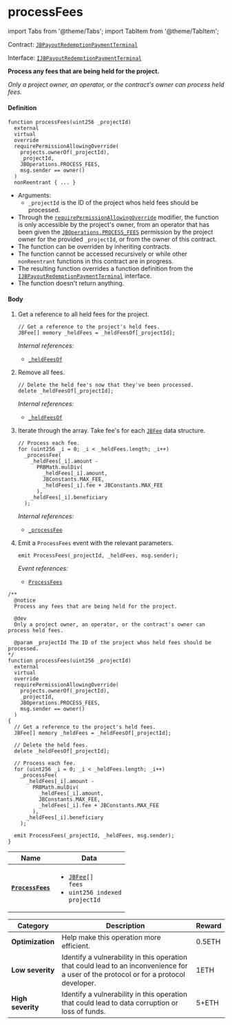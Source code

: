 # processFees

import Tabs from '@theme/Tabs';
import TabItem from '@theme/TabItem';

Contract: [`JBPayoutRedemptionPaymentTerminal`](/api/contracts/or-abstract/jbpayoutredemptionpaymentterminal/README.md)​‌

Interface: [`IJBPayoutRedemptionPaymentTerminal`](/api/interfaces/ijbpayoutredemptionpaymentterminal.md)

<Tabs>
<TabItem value="Step by step" label="Step by step">

**Process any fees that are being held for the project.**

_Only a project owner, an operator, or the contract's owner can process held fees._

#### Definition

```
function processFees(uint256 _projectId)
  external
  virtual
  override
  requirePermissionAllowingOverride(
    projects.ownerOf(_projectId),
    _projectId,
    JBOperations.PROCESS_FEES,
    msg.sender == owner()
  )
  nonReentrant { ... }
```

* Arguments:
  * `_projectId` is the ID of the project whos held fees should be processed.
* Through the [`requirePermissionAllowingOverride`](/api/contracts/or-abstract/jboperatable/modifiers/requirepermissionallowingoverride.md) modifier, the function is only accessible by the project's owner, from an operator that has been given the [`JBOperations.PROCESS_FEES`](/api/libraries/jboperations.md) permission by the project owner for the provided `_projectId`, or from the owner of this contract.
* The function can be overriden by inheriting contracts.
* The function cannot be accessed recursively or while other `nonReentrant` functions in this contract are in progress.
* The resulting function overrides a function definition from the [`IJBPayoutRedemptionPaymentTerminal`](/api/interfaces/ijbpayoutredemptionpaymentterminal.md) interface.
* The function doesn't return anything.

#### Body

1.  Get a reference to all held fees for the project.

    ```
    // Get a reference to the project's held fees.
    JBFee[] memory _heldFees = _heldFeesOf[_projectId];
    ```

    _Internal references:_

    * [`_heldFeesOf`](/api/contracts/or-abstract/jbpayoutredemptionpaymentterminal/properties/-_heldfeesof.md)
2.  Remove all fees.

    ```
    // Delete the held fee's now that they've been processed.
    delete _heldFeesOf[_projectId];
    ```

    _Internal references:_

    * [`_heldFeesOf`](/api/contracts/or-abstract/jbpayoutredemptionpaymentterminal/properties/-_heldfeesof.md)
2.  Iterate through the array. Take fee's for each [`JBFee`](/api/data-structures/jbfee.md) data structure.

    ```
    // Process each fee.
    for (uint256 _i = 0; _i < _heldFees.length; _i++)
      _processFee(
        _heldFees[_i].amount -
          PRBMath.mulDiv(
            _heldFees[_i].amount,
            JBConstants.MAX_FEE,
            _heldFees[_i].fee + JBConstants.MAX_FEE
          ),
        _heldFees[_i].beneficiary
      );
    ```

    _Internal references:_

    * [`_processFee`](/api/contracts/or-abstract/jbpayoutredemptionpaymentterminal/write/-_processfee.md)
4.  Emit a `ProcessFees` event with the relevant parameters.

    ```
    emit ProcessFees(_projectId, _heldFees, msg.sender);
    ```

    _Event references:_

    * [`ProcessFees`](/api/contracts/or-abstract/jbpayoutredemptionpaymentterminal/events/processfees.md)

</TabItem>

<TabItem value="Code" label="Code">

```
/**
  @notice
  Process any fees that are being held for the project.

  @dev
  Only a project owner, an operator, or the contract's owner can process held fees.

  @param _projectId The ID of the project whos held fees should be processed.
*/
function processFees(uint256 _projectId)
  external
  virtual
  override
  requirePermissionAllowingOverride(
    projects.ownerOf(_projectId),
    _projectId,
    JBOperations.PROCESS_FEES,
    msg.sender == owner()
  )
{
  // Get a reference to the project's held fees.
  JBFee[] memory _heldFees = _heldFeesOf[_projectId];

  // Delete the held fees.
  delete _heldFeesOf[_projectId];

  // Process each fee.
  for (uint256 _i = 0; _i < _heldFees.length; _i++)
    _processFee(
      _heldFees[_i].amount -
        PRBMath.mulDiv(
          _heldFees[_i].amount,
          JBConstants.MAX_FEE,
          _heldFees[_i].fee + JBConstants.MAX_FEE
        ),
      _heldFees[_i].beneficiary
    );

  emit ProcessFees(_projectId, _heldFees, msg.sender);
}
```

</TabItem>

<TabItem value="Events" label="Events">

| Name                                          | Data                                                                                                                                                       |
| --------------------------------------------- | ---------------------------------------------------------------------------------------------------------------------------------------------------------- |
| [**`ProcessFees`**](/api/contracts/or-abstract/jbpayoutredemptionpaymentterminal/events/processfees.md)                         | <ul><li><code>[JBFee](/api/data-structures/jbfee.md)[] fees</code></li><li><code>uint256 indexed projectId</code></li></ul>                                                                                                                                                                                                                                                                                                                         |

</TabItem>

<TabItem value="Bug bounty" label="Bug bounty">

| Category          | Description                                                                                                                            | Reward |
| ----------------- | -------------------------------------------------------------------------------------------------------------------------------------- | ------ |
| **Optimization**  | Help make this operation more efficient.                                                                                               | 0.5ETH |
| **Low severity**  | Identify a vulnerability in this operation that could lead to an inconvenience for a user of the protocol or for a protocol developer. | 1ETH   |
| **High severity** | Identify a vulnerability in this operation that could lead to data corruption or loss of funds.                                        | 5+ETH  |

</TabItem>
</Tabs>
